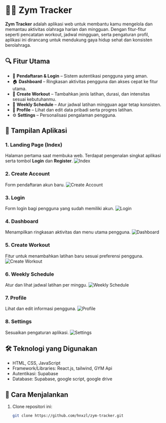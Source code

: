 # 🏋️‍♂️ Zym Tracker

**Zym Tracker** adalah aplikasi web untuk membantu kamu mengelola dan memantau aktivitas olahraga harian dan mingguan. Dengan fitur-fitur seperti pencatatan workout, jadwal mingguan, serta pengaturan profil, aplikasi ini dirancang untuk mendukung gaya hidup sehat dan konsisten berolahraga.

## 🔍 Fitur Utama

- 📝 **Pendaftaran & Login** – Sistem autentikasi pengguna yang aman.
- 🏠 **Dashboard** – Ringkasan aktivitas pengguna dan akses cepat ke fitur utama.
- 💪 **Create Workout** – Tambahkan jenis latihan, durasi, dan intensitas sesuai kebutuhanmu.
- 📅 **Weekly Schedule** – Atur jadwal latihan mingguan agar tetap konsisten.
- 👤 **Profile** – Lihat dan edit data pribadi serta progres latihan.
- ⚙️ **Settings** – Personalisasi pengalaman pengguna.

## 📸 Tampilan Aplikasi

### 1. Landing Page (Index)
Halaman pertama saat membuka web. Terdapat pengenalan singkat aplikasi serta tombol **Login** dan **Register**.
![Index](screenshots/index.png)

### 2. Create Account
Form pendaftaran akun baru.
![Create Account](screenshots/create_account.png)

### 3. Login
Form login bagi pengguna yang sudah memiliki akun.
![Login](screenshots/login.png)

### 4. Dashboard
Menampilkan ringkasan aktivitas dan menu utama pengguna.
![Dashboard](screenshots/dashboard.png)

### 5. Create Workout
Fitur untuk menambahkan latihan baru sesuai preferensi pengguna.
![Create Workout](screenshots/create_workout.png)

### 6. Weekly Schedule
Atur dan lihat jadwal latihan per minggu.
![Weekly Schedule](screenshots/schedule.png)

### 7. Profile
Lihat dan edit informasi pengguna.
![Profile](screenshots/profile.png)

### 8. Settings
Sesuaikan pengaturan aplikasi.
![Settings](screenshots/settings.png)

## 🛠️ Teknologi yang Digunakan

- HTML, CSS, JavaScript
- Framework/Libraries: React.js, tailwind, GYM Api
- Autentikasi: Supabase
- Database: Supabase, google script, google drive

## 🚀 Cara Menjalankan

1. Clone repositori ini:
   ```bash
   git clone https://github.com/hnxzl/zym-tracker.git
